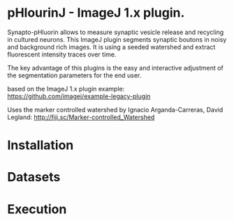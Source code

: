pHlourinJ - ImageJ 1.x plugin.
========================

Synapto-pHluorin allows to measure synaptic vesicle release and recycling in cultured neurons. 
This ImageJ plugin segments synaptic boutons in noisy and background rich images.
It is using a seeded watershed and extract fluorescent intensity traces over time.

The key advantage of this plugins is the easy and interactive adjustment of the 
segmentation parameters for the end user. 

based on the ImageJ 1.x plugin example: https://github.com/imagej/example-legacy-plugin

Uses the marker controlled watershed by Ignacio Arganda-Carreras, David Legland:
http://fiji.sc/Marker-controlled_Watershed

Installation
========================

Datasets
========================

Execution
========================

